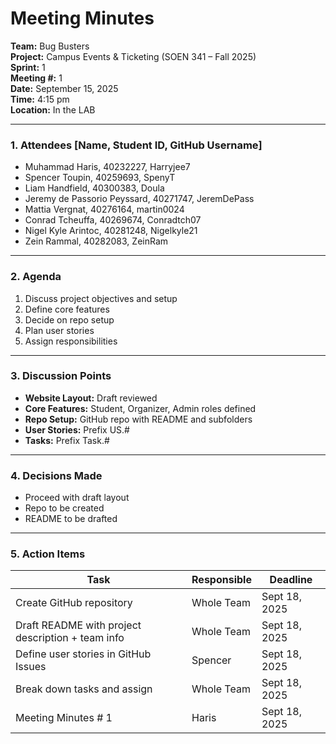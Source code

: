 
# Meeting Minutes
**Team:** Bug Busters   
**Project:** Campus Events & Ticketing (SOEN 341 – Fall 2025)  
**Sprint:** 1  
**Meeting #:** 1  
**Date:** September 15, 2025  
**Time:** 4:15 pm  
**Location:** In the LAB  

---

### 1. Attendees [Name, Student ID, GitHub Username]
- Muhammad Haris, 40232227, Harryjee7
- Spencer Toupin, 40259693, SpenyT
- Liam Handfield, 40300383, Doula
- Jeremy de Passorio Peyssard, 40271747, JeremDePass
- Mattia Vergnat, 40276164, martin0024
- Conrad Tcheuffa, 40269674, Conradtch07
- Nigel Kyle Arintoc, 40281248, Nigelkyle21
- Zein Rammal, 40282083, ZeinRam

---

### 2. Agenda
1. Discuss project objectives and setup  
2. Define core features  
3. Decide on repo setup  
4. Plan user stories  
5. Assign responsibilities  

---

### 3. Discussion Points
- **Website Layout:** Draft reviewed  
- **Core Features:** Student, Organizer, Admin roles defined  
- **Repo Setup:** GitHub repo with README and subfolders  
- **User Stories:** Prefix US.#  
- **Tasks:** Prefix Task.#  

---

### 4. Decisions Made
- Proceed with draft layout  
- Repo to be created
- README to be drafted  

---

### 5. Action Items
| Task | Responsible | Deadline |
|------|-------------|----------|
| Create GitHub repository | Whole Team | Sept 18, 2025 |
| Draft README with project description + team info | Whole Team | Sept 18, 2025 |
| Define user stories in GitHub Issues | Spencer | Sept 18, 2025 |
| Break down tasks and assign | Whole Team | Sept 18, 2025 |
| Meeting Minutes # 1 | Haris | Sept 18, 2025 |



